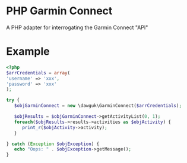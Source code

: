 PHP Garmin Connect
==================

A PHP adapter for interrogating the Garmin Connect "API"

Example
=======

```php
<?php
$arrCredentials = array(
'username' => 'xxx',
'password' => 'xxx'
);

try {
   $objGarminConnect = new \dawguk\GarminConnect($arrCredentials);

   $objResults = $objGarminConnect->getActivityList(0, 1);
   foreach($objResults->results->activities as $objActivity) {
      print_r($objActivity->activity);
   }

} catch (Exception $objException) {
   echo "Oops: " . $objException->getMessage();
}
```
